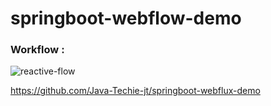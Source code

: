 # springboot-webflow-demo

### Workflow :

![reactive-flow](https://user-images.githubusercontent.com/25712816/113294351-7f577880-9314-11eb-859e-23504ccdebaf.PNG)

https://github.com/Java-Techie-jt/springboot-webflux-demo
